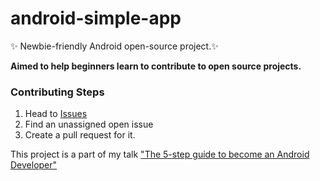 # android-simple-app

✨ Newbie-friendly Android open-source project.✨

**Aimed to help beginners learn to contribute to open source projects.**

### Contributing Steps
1. Head to [Issues](https://github.com/AidaIssayeva/android-simple-app/issues)
2. Find an unassigned open issue
3. Create a pull request for it.


This project is a part of my talk ["The 5-step guide to become an Android Developer"](https://cupsofcode.com/post/the_five_step_guide_to_become_android_developer/) 
